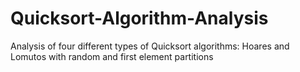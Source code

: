 # Quicksort-Algorithm-Analysis
Analysis of four different types of Quicksort algorithms: Hoares and Lomutos with random and first element partitions
